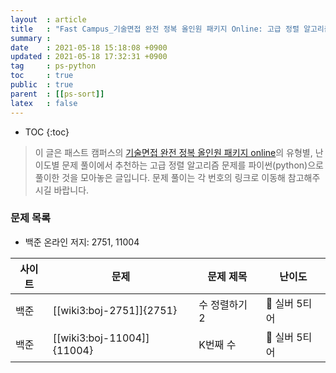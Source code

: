 ```yaml
---
layout  : article
title   : "Fast Campus_기술면접 완전 정복 올인원 패키지 Online: 고급 정렬 알고리즘"
summary : 
date    : 2021-05-18 15:18:08 +0900
updated : 2021-05-18 17:32:31 +0900
tag     : ps-python
toc     : true
public  : true
parent  : [[ps-sort]]
latex   : false
---
```

* TOC
{:toc}

> 이 글은 패스트 캠퍼스의 [기술면접 완전 정복 올인원 패키지 online](https://fastcampus.co.kr/dev_online_algo)의 유형별, 난이도별 문제 풀이에서 추천하는 고급 정렬 알고리즘 문제를 파이썬(python)으로 풀이한 것을 모아놓은 글입니다. 문제 풀이는 각 번호의 링크로 이동해 참고해주시길 바랍니다.

### 문제 목록

* 백준 온라인 저지: 2751, 11004

| 사이트 | 문제                       | 문제 제목     | 난이도          |
| ------ | -------------------------- | ------------- | --------------- |
| 백준   | [[wiki3:boj-2751]]{2751}   | 수 정렬하기 2 | 🥈 실버 5티어   |
| 백준   | [[wiki3:boj-11004]]{11004} | K번째 수      | 🥈 실버 5티어   |
